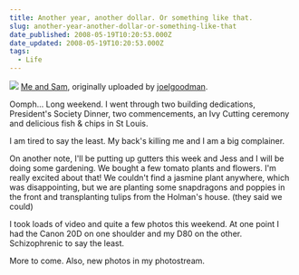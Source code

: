 ```yaml
---
title: Another year, another dollar. Or something like that.
slug: another-year-another-dollar-or-something-like-that
date_published: 2008-05-19T10:20:53.000Z
date_updated: 2008-05-19T10:20:53.000Z
tags:
  - Life
---
```


[![](http://farm3.static.flickr.com/2189/2505942862_19a0302e1c.jpg)](http://www.flickr.com/photos/asilentthing/2505942862/)
[Me and Sam](http://www.flickr.com/photos/asilentthing/2505942862/), originally uploaded by [joelgoodman](http://www.flickr.com/people/asilentthing/).

Oomph... Long weekend. I went through two building dedications, President's Society Dinner, two commencements, an Ivy Cutting ceremony and delicious fish & chips in St Louis.

I am tired to say the least. My back's killing me and I am a big complainer.

On another note, I'll be putting up gutters this week and Jess and I will be doing some gardening. We bought a few tomato plants and flowers. I'm really excited about that! We couldn't find a jasmine plant anywhere, which was disappointing, but we are planting some snapdragons and poppies in the front and transplanting tulips from the Holman's house. (they said we could)

I took loads of video and quite a few photos this weekend. At one point I had the Canon 20D on one shoulder and my D80 on the other. Schizophrenic to say the least.

More to come. Also, new photos in my photostream.
